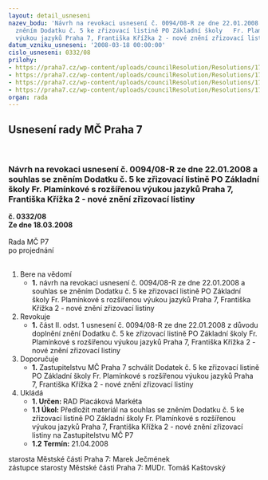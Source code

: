 ```yaml
---
layout: detail_usneseni
nazev_bodu: 'Návrh na revokaci usnesení č. 0094/08-R ze dne 22.01.2008 a souhlas se
  zněním Dodatku č. 5 ke zřizovací listině PO Základní školy   Fr. Plamínkové s rozšířenou
  výukou jazyků Praha 7, Františka Křížka 2 - nové znění zřizovací listiny  '
datum_vzniku_usneseni: '2008-03-18 00:00:00'
cislo_usneseni: 0332/08
prilohy:
- https://praha7.cz/wp-content/uploads/councilResolution/Resolutions/17441/11-z%c5%a1_-_fr.plaminkove_dodat.5.doc
- https://praha7.cz/wp-content/uploads/councilResolution/Resolutions/17441/11-p%c5%afvodn%c3%ad_dodatek_4.pdf
- https://praha7.cz/wp-content/uploads/councilResolution/Resolutions/17441/11-n%c3%a1vrh_zm%c4%8d_plam%c3%adnkov%c3%a1.doc
- https://praha7.cz/wp-content/uploads/councilResolution/Resolutions/17441/11-usnesenirmc2008012211045374.doc
organ: rada
---
```

<div id="ucUsn_pList" class="usn">
	<span><h2>Usnesení rady MČ Praha 7 </h2>
<br></span><div class="standBody">
<span><h3>Návrh na revokaci usnesení č. 0094/08-R ze dne 22.01.2008 a souhlas se zněním Dodatku č. 5 ke zřizovací listině PO Základní školy   Fr. Plamínkové s rozšířenou výukou jazyků Praha 7, Františka Křížka 2 - nové znění zřizovací listiny  </h3></span><div class="center">
		<strong>č. 0332/08</strong><br>
	</div>
<div class="center">
		<strong>Ze dne 18.03.2008</strong><br><br>
	</div>Rada MČ P7<br> po projednání<br><br><ol>
<li>Bere na vědomí<ul><li>
<strong>1.</strong> návrh na revokaci usnesení č. 0094/08-R ze dne 22.01.2008 a souhlas se zněním Dodatku č. 5 ke zřizovací listině PO Základní školy   Fr. Plamínkové s rozšířenou výukou jazyků Praha 7, Františka Křížka 2 - nové znění zřizovací listiny  </li></ul>
</li>
<li>Revokuje<ul><li>
<strong>1.</strong> část II. odst. 1 usnesení č. 0094/08-R ze dne 22.01.2008 z důvodu doplnění znění Dodatku č. 5 ke zřizovací listině PO Základní školy   Fr. Plamínkové s rozšířenou výukou jazyků Praha 7, Františka Křížka 2 - nové znění zřizovací listiny</li></ul>
</li>
<li>Doporučuje<ul><li>
<strong>1.</strong> Zastupitelstvu MČ Praha 7 schválit Dodatek č. 5 ke zřizovací listině PO Základní školy   Fr. Plamínkové s rozšířenou výukou jazyků Praha 7, Františka Křížka 2 - nové znění zřizovací listiny         </li></ul>
</li>
<li>Ukládá<ul>
<li>
<strong>1. Určen: </strong>RAD Placáková Markéta</li>
<li>
<strong>1.1 Úkol: </strong>Předložit materiál na souhlas se zněním Dodatku č. 5 ke zřizovací listině PO Základní školy   Fr. Plamínkové s rozšířenou výukou jazyků Praha 7, Františka Křížka 2 - nové znění zřizovací listiny na Zastupitelstvu MČ P7</li>
<li>
<strong>1.2 Termín: </strong>21.04.2008</li>
</ul>
</li>
</ol>starosta Městské části Praha 7: Marek Ječmének<br>zástupce starosty Městské části Praha 7: MUDr. Tomáš Kaštovský 
</div>
</div>